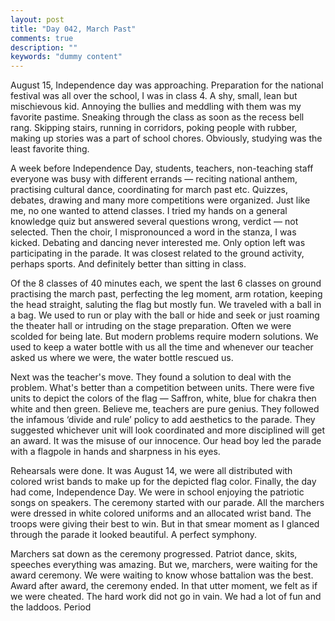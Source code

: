 ```yaml
---
layout: post
title: "Day 042, March Past"
comments: true
description: ""
keywords: "dummy content"
---
```


August 15, Independence day was approaching. Preparation for the national festival was all over the school, I was in class 4. A shy, small, lean but mischievous kid. Annoying the bullies and meddling with them was my favorite pastime. Sneaking through the class as soon as the recess bell rang. Skipping stairs, running in corridors, poking people with rubber, making up stories was a part of school chores. Obviously, studying was the least favorite thing.

A week before Independence Day, students, teachers, non-teaching staff everyone was busy with different errands — reciting national anthem, practising cultural dance, coordinating for march past etc. Quizzes, debates, drawing and many more competitions were organized. Just like me, no one wanted to attend classes. I tried my hands on a general knowledge quiz but answered several questions wrong, verdict — not selected. Then the choir, I mispronounced a word in the stanza, I was kicked. Debating and dancing never interested me. Only option left was participating in the parade. It was closest related to the ground activity, perhaps sports. And definitely better than sitting in class. 

Of the 8 classes of 40 minutes each, we spent the last 6 classes on ground practising the march past, perfecting the leg moment, arm rotation, keeping the head straight, saluting the flag but mostly fun. We traveled with a ball in a bag. We used to run or play with the ball or hide and seek or just roaming the theater hall or intruding on the stage preparation. Often we were scolded for being late. But modern problems require modern solutions. We used to keep a water bottle with us all the time and whenever our teacher asked us where we were, the water bottle rescued us.

Next was the teacher's move. They found a solution to deal with the problem. What's better than a competition between units. There were five units to depict the colors of the flag — Saffron, white, blue for chakra then white and then green. Believe me, teachers are pure genius. They followed the infamous ‘divide and rule’ policy to add aesthetics to the parade. They suggested whichever unit will look coordinated and more disciplined will get an award. It was the misuse of our innocence. Our head boy led the parade with a flagpole in hands and sharpness in his eyes.

Rehearsals were done. It was August 14, we were all distributed with colored wrist bands to make up for the depicted flag color. Finally, the day had come, Independence Day. We were in school enjoying the patriotic songs on speakers. The ceremony started with our parade. All the marchers were dressed in white colored uniforms and an allocated wrist band. The troops were giving their best to win. But in that smear moment as I glanced through the parade it looked beautiful. A perfect symphony. 

Marchers sat down as the ceremony progressed. Patriot dance, skits, speeches everything was amazing. But we, marchers, were waiting for the award ceremony. We were waiting to know whose battalion was the best. Award after award, the ceremony ended. In that utter moment, we felt as if we were cheated. The hard work did not go in vain. We had a lot of fun and the laddoos.
Period

 
